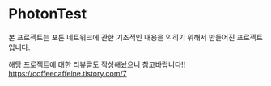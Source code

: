 # PhotonTest

본 프로젝트는 포톤 네트워크에 관한 기초적인 내용을 익히기 위해서 만들어진 프로젝트입니다.

해당 프로젝트에 대한 리뷰글도 작성해놨으니 참고바랍니다!!
https://coffeecaffeine.tistory.com/7
